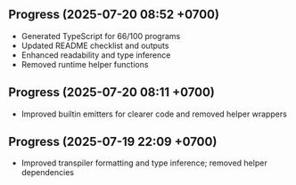 ## Progress (2025-07-20 08:52 +0700)
- Generated TypeScript for 66/100 programs
- Updated README checklist and outputs
- Enhanced readability and type inference
- Removed runtime helper functions

## Progress (2025-07-20 08:11 +0700)
- Improved builtin emitters for clearer code and removed helper wrappers

## Progress (2025-07-19 22:09 +0700)
- Improved transpiler formatting and type inference; removed helper dependencies

